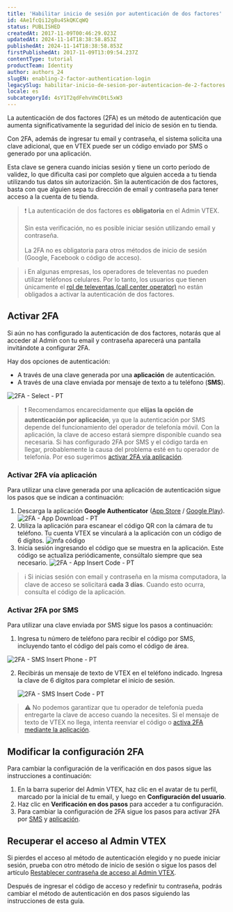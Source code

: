 ```yaml
---
title: 'Habilitar inicio de sesión por autenticación de dos factores'
id: 4Ae1fcQi12g8u4SkQKCqWQ
status: PUBLISHED
createdAt: 2017-11-09T00:46:29.023Z
updatedAt: 2024-11-14T18:38:58.853Z
publishedAt: 2024-11-14T18:38:58.853Z
firstPublishedAt: 2017-11-09T13:09:54.237Z
contentType: tutorial
productTeam: Identity
author: authors_24
slugEN: enabling-2-factor-authentication-login
legacySlug: habilitar-inicio-de-sesion-por-autenticacion-de-2-factores
locale: es
subcategoryId: 4sY1T2qdFehvVmC0tL5xW3
---
```


La autenticación de dos factores (2FA) es un método de autenticación que aumenta significativamente la seguridad del inicio de sesión en tu tienda.

Con 2FA, además de ingresar tu email y contraseña, el sistema solicita una clave adicional, que en VTEX puede ser un código enviado por SMS o generado por una aplicación.

Esta clave se genera cuando inicias sesión y tiene un corto período de validez, lo que dificulta casi por completo que alguien acceda a tu tienda utilizando tus datos sin autorización. Sin la autenticación de dos factores, basta con que alguien sepa tu dirección de email y contraseña para tener acceso a la cuenta de tu tienda.

> ❗ La autenticación de dos factores es **obligatoria** en el Admin VTEX.<br><br>Sin esta verificación, no es posible iniciar sesión utilizando email y contraseña.<br><br> La 2FA no es obligatoria para otros métodos de inicio de sesión (Google, Facebook o código de acceso).

> ℹ️ En algunas empresas, los operadores de televentas no pueden utilizar teléfonos celulares. Por lo tanto, los usuarios que tienen únicamente el [rol de televentas (call center operator)](https://help.vtex.com/es/tutorial/perfis-de-acesso-predefinidos--jGDurZKJHvHJS13LnO7Dy#call-center-operator) no están obligados a activar la autenticación de dos factores.

## Activar 2FA

Si aún no has configurado la autenticación de dos factores, notarás que al acceder al Admin con tu email y contraseña aparecerá una pantalla invitándote a configurar 2FA.

Hay dos opciones de autenticación:

- A través de una clave generada por una __aplicación__ de autenticación.
- A través de una clave enviada por mensaje de texto a tu teléfono (__SMS__).

![2FA - Select - PT](//images.ctfassets.net/alneenqid6w5/3WRZKKU8LuW00UkeoUoIEY/d7db18f01bf30d5c5838f27b24f08e32/2FA_-_Select_-_PT.png)

> ❗ Recomendamos encarecidamente que **elijas la opción de autenticación por aplicación**, ya que la autenticación por SMS depende del funcionamiento del operador de telefonía móvil. Con la aplicación, la clave de acceso estará siempre disponible cuando sea necesaria. Si has configurado 2FA por SMS y el código tarda en llegar, probablemente la causa del problema esté en tu operador de telefonía. Por eso sugerimos [activar 2FA vía aplicación](#habilitar-o-2fa-por-aplicativo).

### Activar 2FA vía aplicación

Para utilizar una clave generada por una aplicación de autenticación sigue los pasos que se indican a continuación:

1. Descarga la aplicación __Google Authenticator__ ([App Store](https://itunes.apple.com/mx/app/google-authenticator/id388497605?mt=8) / [Google Play](https://play.google.com/store/apps/details?id=com.google.android.apps.authenticator2&hl=es_MX)).
  ![2FA - App Download - PT](https://images.ctfassets.net/alneenqid6w5/icTTRRH1WH7FiiH0gLnxb/c0bc298cb4c870e271da368bb765e146/2FA_-_App_Download_-_PT.png)
2. Utiliza la aplicación para escanear el código QR con la cámara de tu teléfono. Tu cuenta VTEX se vinculará a la aplicación con un código de 6 dígitos.
![mfa código](//images.ctfassets.net/alneenqid6w5/4wk6Xk8c7T5EURmt94lRJx/42671df78ec718b7121b8d75379cf951/mfa_qr_code_correction_pt.jpg)
3. Inicia sesión ingresando el código que se muestra en la aplicación. Este código se actualiza periódicamente, consúltalo siempre que sea necesario.
  ![2FA - App Insert Code - PT](https://images.ctfassets.net/alneenqid6w5/NUKFyLNA9fWsBewD445Uy/58da9e3065ebec81f1528554808eee56/2FA_-_App_Insert_Code_-_PT.png)

> ℹ️ Si inicias sesión con email y contraseña en la misma computadora, la clave de acceso se solicitará **cada 3 días**. Cuando esto ocurra, consulta el código de la aplicación.

### Activar 2FA por SMS

Para utilizar una clave enviada por SMS sigue los pasos a continuación:

1. Ingresa tu número de teléfono para recibir el código por SMS, incluyendo tanto el código del país como el código de área.

  ![2FA - SMS Insert Phone - PT](https://images.ctfassets.net/alneenqid6w5/116sok6Zd8sq69UPSSzs1w/d57d2ea05bb88182ab5b9df700fdadb2/2FA_-_SMS_Insert_Phone_-_PT.png)

2. Recibirás un mensaje de texto de VTEX en el teléfono indicado. Ingresa la clave de 6 dígitos para completar el inicio de sesión.

   ![2FA - SMS Insert Code - PT](https://images.ctfassets.net/alneenqid6w5/6KbuUvMFupmJEMN6kTOZ4E/bf998e866456c232965f4bd845b65db1/2FA_-_SMS_Insert_Code_-_PT.png)

> ⚠️ No podemos garantizar que tu operador de telefonía pueda entregarte la clave de acceso cuando la necesites. Si el mensaje de texto de VTEX no llega, intenta reenviar el código o [activa 2FA mediante la aplicación](#habilitar-o-2fa-por-aplicativo).

## Modificar la configuración 2FA

Para cambiar la configuración de la verificación en dos pasos sigue las instrucciones a continuación:

1. En la barra superior del Admin VTEX, haz clic en el avatar de tu perfil, marcado por la inicial de tu email, y luego en **Configuración del usuario**.
2. Haz clic en **Verificación en dos pasos** para acceder a tu configuración.
3. Para cambiar la configuración de 2FA sigue los pasos para activar 2FA por [SMS](#activar-2fa-por-sms) y [aplicación](#activar-2fa-por-aplicacion).

## Recuperar el acceso al Admin VTEX

Si pierdes el acceso al método de autenticación elegido y no puede iniciar sesión, prueba con otro método de inicio de sesión o sigue los pasos del artículo [Restablecer contraseña de acceso al Admin VTEX](https://help.vtex.com/es/tutorial/redefinir-senha-de-acesso-ao-admin-vtex--frequentlyAskedQuestions_531).

Después de ingresar el código de acceso y redefinir tu contraseña, podrás cambiar el método de autenticación en dos pasos siguiendo las instrucciones de esta guía.
